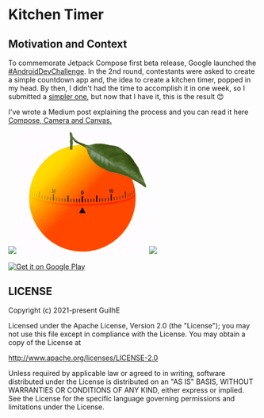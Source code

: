 # Kitchen Timer

## Motivation and Context
To commemorate Jetpack Compose first beta release, Google launched the [#AndroidDevChallenge](https://developer.android.com/dev-challenge). In the 2nd round, contestants were asked to create a simple countdown app and, the idea to create a kitchen timer, popped in my head.
By then, I didn't had the time to accomplish it in one week, so I submitted a [simpler one](https://github.com/GuilhE/OneHotMinute-Compose), but now that I have it, this is the result 😊

I've wrote a Medium post explaining the process and you can read it here [Compose, Camera and Canvas.](https://guidelgado.medium.com/compose-camera-and-canvas-87b8cfed8cda)

<img src="/media/tomato.gif" width="260"> <img src="/media/orange.gif" width="260"> <img src="/media/lemon.gif" width="260">

<a href='https://play.google.com/store/apps/details?id=com.github.guilhe.compose.kitchentimer'><img width="30%" alt='Get it on Google Play' src='https://play.google.com/intl/en_us/badges/images/generic/en_badge_web_generic.png'/></a>

 ## LICENSE

Copyright (c) 2021-present GuilhE

Licensed under the Apache License, Version 2.0 (the "License");
you may not use this file except in compliance with the License.
You may obtain a copy of the License at

<http://www.apache.org/licenses/LICENSE-2.0>

Unless required by applicable law or agreed to in writing, software
distributed under the License is distributed on an "AS IS" BASIS,
WITHOUT WARRANTIES OR CONDITIONS OF ANY KIND, either express or implied.
See the License for the specific language governing permissions and
limitations under the License.
